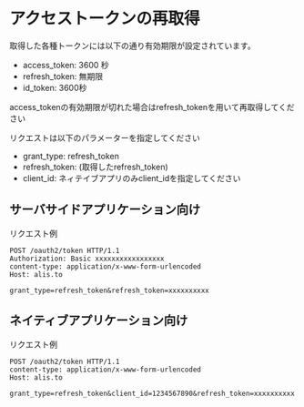 
# アクセストークンの再取得

取得した各種トークンには以下の通り有効期限が設定されています。

* access_token: 3600 秒
* refresh_token: 無期限
* id_token: 3600秒 

access_tokenの有効期限が切れた場合はrefresh_tokenを用いて再取得してください

リクエストは以下のパラメーターを指定してください

* grant_type: refresh_token
* refresh_token: (取得したrefresh_token)
* client_id: ネィテイブアプリのみclient_idを指定してください

## サーバサイドアプリケーション向け

リクエスト例

```
POST /oauth2/token HTTP/1.1
Authorization: Basic xxxxxxxxxxxxxxxxx
content-type: application/x-www-form-urlencoded
Host: alis.to

grant_type=refresh_token&refresh_token=xxxxxxxxxx
```

## ネイティブアプリケーション向け

リクエスト例

```
POST /oauth2/token HTTP/1.1
content-type: application/x-www-form-urlencoded
Host: alis.to

grant_type=refresh_token&client_id=1234567890&refresh_token=xxxxxxxxxx
```

